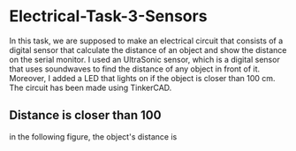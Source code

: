 # Electrical-Task-3-Sensors
In this task, we are supposed to make an electrical circuit that consists of a digital sensor that calculate the distance of an object and show the distance on the serial monitor. I used an UltraSonic sensor, which is a digital sensor that uses soundwaves to find the distance of any object in front of it. Moreover, I added a LED that lights on if the object is closer than 100 cm. The circuit has been made using TinkerCAD.

## Distance is closer than 100
in the following figure, the object's distance is 
